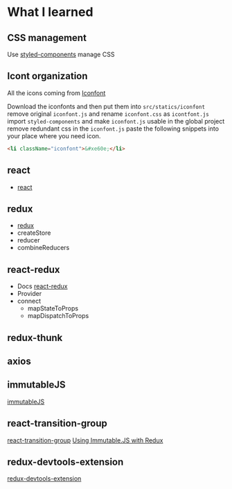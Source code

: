 # What I learned

## CSS management

Use [styled-components](https://www.styled-components.com/) manage CSS

## Icont organization

All the icons coming from [Iconfont](https://www.iconfont.cn/)

Download the iconfonts and then put them into `src/statics/iconfont`
remove original `iconfont.js` and rename `iconfont.css` as `icontfont.js`
import `styled-components` and make `iconfont.js` usable in the global project
remove redundant css in the `iconfont.js`
paste the following snippets into your place where you need icon.

```html
<li className="iconfont">&#xe60e;</li>
```

## react

- [react](https://reactjs.org/)

## redux

- [redux](https://redux.js.org/)
- createStore
- reducer
- combineReducers

## react-redux

- Docs [react-redux](https://react-redux.js.org/)
- Provider
- connect
  - mapStateToProps
  - mapDispatchToProps

## redux-thunk

## axios

## immutableJS

[immutableJS](https://github.com/immutable-js/immutable-js)

## react-transition-group

[react-transition-group](https://reactcommunity.org/react-transition-group/)
[Using Immutable.JS with Redux](https://redux.js.org/recipes/using-immutablejs-with-redux)

## redux-devtools-extension

[redux-devtools-extension](https://github.com/zalmoxisus/redux-devtools-extension)
